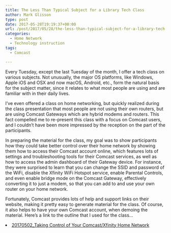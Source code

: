```yaml
---
title: The Less Than Typical Subject for a Library Tech Class
author: Mark Glisson
type: post
date: 2017-05-28T19:19:37+00:00
url: /post/2017/05/28/the-less-than-typical-subject-for-a-library-tech-class/
categories:
  - Home Network
  - Technology instruction
tags:
  - Comcast

---
```

<span style="font-weight: 400;">Every Tuesday, except the last Tuesday of the month, I offer a tech class on various subjects. Not unusually, the major OS platforms, like Windows, Apple iOS and OSX and now macOS, Android, etc., form the natural basis for the subject matter, since it relates to what most people are using and are familiar with in their daily lives. </span>

<span style="font-weight: 400;">I’ve even offered a class on home networking, but quickly realized during the class presentation that most people are not using their own routers, but are using Comcast Gateways which are hybrid modems and routers. This fact compelled me to re-present this class with a focus on Comcast users, and I couldn’t have been more impressed by the reception on the part of the participants.</span>

<span style="font-weight: 400;">In preparing the material for the class, my goal was to show participants how they could take better control over their home network by showing them how to access their Comcast account online, which features lots of settings and troubleshooting tools for their Comcast services, as well as how to access the admin dashboard of their Gateway device. For instance, they were surprised to learn that you can change the SSID and password of the WiFi, disable the Xfinity WiFi Hotspot service, enable Parental Controls, and even enable bridge mode on the Comcast Gateway, effectively converting it to just a modem, so that you can add to and use your own router on your home network.</span>

<span style="font-weight: 400;">Fortunately, Comcast provides lots of help and support links on their website, making it pretty easy to generate material for the class. Of course, it also helps to have your own Comcast account, when demoing the material. Here’s a link to the outline that I used for the class…</span>

<li style="font-weight: 400;">
  <a href="http://hooksettlibrary.org/sites/hooksettlibrary.org/files/20170502_TakingControlofYourComcastXfinityHomeNetwork.pdf"><span style="font-weight: 400;">20170502_Taking Control of Your Comcast/Xfinity Home Network</span></a>
</li>